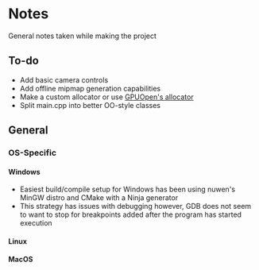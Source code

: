 # Notes

General notes taken while making the project

## To-do

- Add basic camera controls
- Add offline mipmap generation capabilities
- Make a custom allocator or use [GPUOpen's allocator](https://vulkan-tutorial.com/Vertex_buffers/Staging_buffer)
- Split main.cpp into better OO-style classes

## General

### OS-Specific

#### Windows

- Easiest build/compile setup for Windows has been using nuwen's MinGW distro and CMake with a Ninja generator
- This strategy has issues with debugging however, GDB does not seem to want to stop for breakpoints added after the program has started execution

#### Linux

#### MacOS